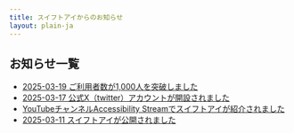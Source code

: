 ```yaml
---
title: スイフトアイからのお知らせ
layout: plain-ja
---
```

## お知らせ一覧

- [2025-03-19 ご利用者数が1,000人を突破しました](https://moutend.github.io/products/SwiftEyes/ja/news/20250317.html)
- [2025-03-17 公式X（twitter）アカウントが開設されました](https://moutend.github.io/products/SwiftEyes/ja/news/20250317.html)
- [YouTubeチャンネルAccessibility Streamでスイフトアイが紹介されました](https://moutend.github.io/products/SwiftEyes/ja/news/20250315.html)
- [2025-03-11 スイフトアイが公開されました](https://moutend.github.io/products/SwiftEyes/ja/news/20250311.html)
